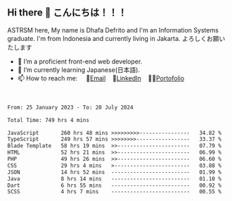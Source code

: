 ## Hi there 👋 こんにちは！！！
ASTRSM here, My name is Dhafa Defrito and I'm an Information Systems graduate. I'm from Indonesia and currently living in Jakarta. よろしくお願いたします

- 🔭 I’m a proficient front-end web developer.
- 🌱 I’m currently learning Japanese(日本語).
- 📫 How to reach me: &nbsp;&nbsp;&nbsp;&nbsp;📧[Email](ddefrito@gmail.com)&nbsp;&nbsp;&nbsp;&nbsp;💼[LinkedIn](https://www.linkedin.com/in/dhafa-defrita-rama-yudistira-9357a9229/)&nbsp;&nbsp;&nbsp;&nbsp;👨‍🎨[Portofolio](https://ddefrito.vercel.app/)
<br>
<!-- <p align="left">
<a href="https://github.com/ASTRSM">
  <img height="180em" src="https://github-readme-stats-eight-theta.vercel.app/api?username=ASTRSM&show_icons=true&theme=dracula&include_all_commits=true&count_private=true"/>
  <img height="180em" src="https://github-readme-stats-eight-theta.vercel.app/api/top-langs/?username=ASTRSM&layout=compact&langs_count=8&theme=dracula"/>
</a>
</p> -->

<!--START_SECTION:waka-->

```txt
From: 25 January 2023 - To: 20 July 2024

Total Time: 749 hrs 4 mins

JavaScript       260 hrs 48 mins >>>>>>>>>----------------   34.82 %
TypeScript       249 hrs 57 mins >>>>>>>>-----------------   33.37 %
Blade Template   58 hrs 19 mins  >>-----------------------   07.79 %
HTML             52 hrs 21 mins  >>-----------------------   06.99 %
PHP              49 hrs 26 mins  >>-----------------------   06.60 %
CSS              29 hrs 4 mins   >------------------------   03.88 %
JSON             14 hrs 52 mins  -------------------------   01.99 %
Java             8 hrs 14 mins   -------------------------   01.10 %
Dart             6 hrs 55 mins   -------------------------   00.92 %
SCSS             4 hrs 7 mins    -------------------------   00.55 %
```

<!--END_SECTION:waka-->
